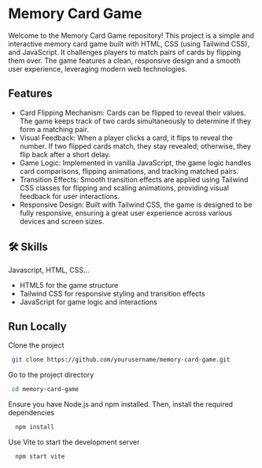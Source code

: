 
# Memory Card Game
Welcome to the Memory Card Game repository! This project is a simple and interactive memory card game built with HTML, CSS (using Tailwind CSS), and JavaScript. It challenges players to match pairs of cards by flipping them over. The game features a clean, responsive design and a smooth user experience, leveraging modern web technologies.


## Features

- Card Flipping Mechanism: Cards can be flipped to reveal their values. The game keeps track of two cards simultaneously to determine if they form a matching pair.
- Visual Feedback: When a player clicks a card, it flips to reveal the number. If two flipped cards match, they stay revealed; otherwise, they flip back after a short delay.
- Game Logic: Implemented in vanilla JavaScript, the game logic handles card comparisons, flipping animations, and tracking matched pairs.
- Transition Effects: Smooth transition effects are applied using Tailwind CSS classes for flipping and scaling animations, providing visual feedback for user interactions.
- Responsive Design: Built with Tailwind CSS, the game is designed to be fully responsive, ensuring a great user experience across various devices and screen sizes.


## 🛠 Skills
Javascript, HTML, CSS...

- HTML5 for the game structure
- Tailwind CSS for responsive styling and transition effects
- JavaScript for game logic and interactions

## Run Locally

Clone the project

```bash
 git clone https://github.com/yourusername/memory-card-game.git

```

Go to the project directory

```bash
 cd memory-card-game

```
Ensure you have Node.js and npm installed. Then, install the required dependencies


```bash
  npm install
```

Use Vite to start the development server

```bash
  npm start vite
```

